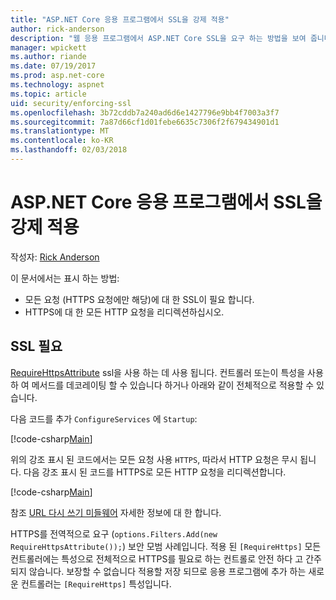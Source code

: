 ```yaml
---
title: "ASP.NET Core 응용 프로그램에서 SSL을 강제 적용"
author: rick-anderson
description: "웹 응용 프로그램에서 ASP.NET Core SSL을 요구 하는 방법을 보여 줍니다."
manager: wpickett
ms.author: riande
ms.date: 07/19/2017
ms.prod: asp.net-core
ms.technology: aspnet
ms.topic: article
uid: security/enforcing-ssl
ms.openlocfilehash: 3b72cddb7a240ad6d6e1427796e9bb4f7003a3f7
ms.sourcegitcommit: 7a87d66cf1d01febe6635c7306f2f679434901d1
ms.translationtype: MT
ms.contentlocale: ko-KR
ms.lasthandoff: 02/03/2018
---
```

# <a name="enforcing-ssl-in-an-aspnet-core-app"></a>ASP.NET Core 응용 프로그램에서 SSL을 강제 적용

작성자: [Rick Anderson](https://twitter.com/RickAndMSFT)

이 문서에서는 표시 하는 방법:

- 모든 요청 (HTTPS 요청에만 해당)에 대 한 SSL이 필요 합니다.
- HTTPS에 대 한 모든 HTTP 요청을 리디렉션하십시오.

## <a name="require-ssl"></a>SSL 필요

[RequireHttpsAttribute](https://docs.microsoft.com/aspnet/core/api/microsoft.aspnetcore.mvc.requirehttpsattribute) ssl을 사용 하는 데 사용 됩니다. 컨트롤러 또는이 특성을 사용 하 여 메서드를 데코레이팅 할 수 있습니다 하거나 아래와 같이 전체적으로 적용할 수 있습니다.

다음 코드를 추가 `ConfigureServices` 에 `Startup`:

[!code-csharp[Main](authentication/accconfirm/sample/WebApp1/Startup.cs?name=snippet2&highlight=4-999)]

위의 강조 표시 된 코드에서는 모든 요청 사용 `HTTPS`, 따라서 HTTP 요청은 무시 됩니다. 다음 강조 표시 된 코드를 HTTPS로 모든 HTTP 요청을 리디렉션합니다.

[!code-csharp[Main](authentication/accconfirm/sample/WebApp1/Startup.cs?name=snippet_AddRedirectToHttps&highlight=7-999)]

참조 [URL 다시 쓰기 미들웨어](xref:fundamentals/url-rewriting) 자세한 정보에 대 한 합니다.

HTTPS를 전역적으로 요구 (`options.Filters.Add(new RequireHttpsAttribute());`) 보안 모범 사례입니다. 적용 된 `[RequireHttps]` 모든 컨트롤러에는 특성으로 전체적으로 HTTPS를 필요로 하는 컨트롤로 안전 하다 고 간주 되지 않습니다. 보장할 수 없습니다 적용할 저장 되므로 응용 프로그램에 추가 하는 새로운 컨트롤러는 `[RequireHttps]` 특성입니다.
